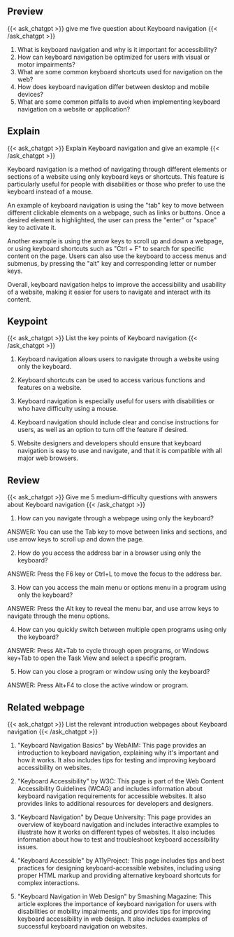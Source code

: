 ## Preview
{{< ask_chatgpt >}}
give me five question about Keyboard navigation
{{< /ask_chatgpt >}}



1. What is keyboard navigation and why is it important for accessibility?
2. How can keyboard navigation be optimized for users with visual or motor impairments?
3. What are some common keyboard shortcuts used for navigation on the web?
4. How does keyboard navigation differ between desktop and mobile devices?
5. What are some common pitfalls to avoid when implementing keyboard navigation on a website or application?   

## Explain
{{< ask_chatgpt >}}
Explain Keyboard navigation and give an example
{{< /ask_chatgpt >}}



Keyboard navigation is a method of navigating through different elements or sections of a website using only keyboard keys or shortcuts. This feature is particularly useful for people with disabilities or those who prefer to use the keyboard instead of a mouse.

An example of keyboard navigation is using the "tab" key to move between different clickable elements on a webpage, such as links or buttons. Once a desired element is highlighted, the user can press the "enter" or "space" key to activate it.

Another example is using the arrow keys to scroll up and down a webpage, or using keyboard shortcuts such as "Ctrl + F" to search for specific content on the page. Users can also use the keyboard to access menus and submenus, by pressing the "alt" key and corresponding letter or number keys.

Overall, keyboard navigation helps to improve the accessibility and usability of a website, making it easier for users to navigate and interact with its content.   

## Keypoint
{{< ask_chatgpt >}}
List the key points of Keyboard navigation
{{< /ask_chatgpt >}}



1. Keyboard navigation allows users to navigate through a website using only the keyboard.

2. Keyboard shortcuts can be used to access various functions and features on a website.

3. Keyboard navigation is especially useful for users with disabilities or who have difficulty using a mouse.

4. Keyboard navigation should include clear and concise instructions for users, as well as an option to turn off the feature if desired.

5. Website designers and developers should ensure that keyboard navigation is easy to use and navigate, and that it is compatible with all major web browsers.   

## Review
{{< ask_chatgpt >}}
Give me 5 medium-difficulty questions with answers about Keyboard navigation
{{< /ask_chatgpt >}}



1. How can you navigate through a webpage using only the keyboard?

ANSWER: You can use the Tab key to move between links and sections, and use arrow keys to scroll up and down the page.

2. How do you access the address bar in a browser using only the keyboard?

ANSWER: Press the F6 key or Ctrl+L to move the focus to the address bar.

3. How can you access the main menu or options menu in a program using only the keyboard?

ANSWER: Press the Alt key to reveal the menu bar, and use arrow keys to navigate through the menu options.

4. How can you quickly switch between multiple open programs using only the keyboard?

ANSWER: Press Alt+Tab to cycle through open programs, or Windows key+Tab to open the Task View and select a specific program.

5. How can you close a program or window using only the keyboard?

ANSWER: Press Alt+F4 to close the active window or program.   

## Related webpage
{{< ask_chatgpt >}}
List the relevant introduction webpages about Keyboard navigation
{{< /ask_chatgpt >}}



1. "Keyboard Navigation Basics" by WebAIM: This page provides an introduction to keyboard navigation, explaining why it's important and how it works. It also includes tips for testing and improving keyboard accessibility on websites.

2. "Keyboard Accessibility" by W3C: This page is part of the Web Content Accessibility Guidelines (WCAG) and includes information about keyboard navigation requirements for accessible websites. It also provides links to additional resources for developers and designers.

3. "Keyboard Navigation" by Deque University: This page provides an overview of keyboard navigation and includes interactive examples to illustrate how it works on different types of websites. It also includes information about how to test and troubleshoot keyboard accessibility issues.

4. "Keyboard Accessible" by A11yProject: This page includes tips and best practices for designing keyboard-accessible websites, including using proper HTML markup and providing alternative keyboard shortcuts for complex interactions.

5. "Keyboard Navigation in Web Design" by Smashing Magazine: This article explores the importance of keyboard navigation for users with disabilities or mobility impairments, and provides tips for improving keyboard accessibility in web design. It also includes examples of successful keyboard navigation on websites.   

